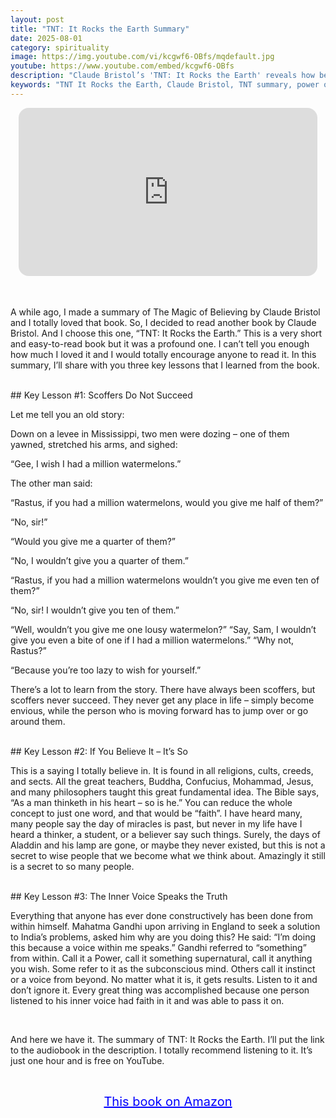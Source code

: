 ```yaml
---
layout: post
title: "TNT: It Rocks the Earth Summary"
date: 2025-08-01
category: spirituality
image: https://img.youtube.com/vi/kcgwf6-OBfs/mqdefault.jpg
youtube: https://www.youtube.com/embed/kcgwf6-OBfs
description: "Claude Bristol’s 'TNT: It Rocks the Earth' reveals how belief, faith, and listening to your inner voice can unlock personal power and create extraordinary life transformations."
keywords: "TNT It Rocks the Earth, Claude Bristol, TNT summary, power of belief, inner voice, faith and success, personal development, subconscious mind, Claude Bristol book summary"
---
```


<div style="display: flex; justify-content: center; margin-bottom: 20px;">
  <div style="aspect-ratio: 16 / 9; width: 95%; max-width: 700px; position: relative;">
    <iframe 
      src="https://www.youtube.com/embed/kcgwf6-OBfs"
      title="YouTube video player"
      allowfullscreen
      frameborder="0"
      style="position: absolute; inset: 0; width: 100%; height: 100%; border-radius: 16px;">
    </iframe>
  </div>
</div>

<div style="height: 15px;"></div>
<!-- ..................................................................... -->

A while ago, I made a summary of The Magic of Believing by Claude Bristol and I totally loved that book. So, I decided to read another book by Claude Bristol. And I choose this one, “TNT: It Rocks the Earth.” This is a very short and easy-to-read book but it was a profound one. I can’t tell you enough how much I loved it and I would totally encourage anyone to read it. In this summary, I’ll share with you three key lessons that I learned from the book.


<br>
## Key Lesson #1: Scoffers Do Not Succeed


Let me tell you an old story:

Down on a levee in Mississippi, two men were dozing – one of them yawned, stretched his arms, and sighed:

“Gee, I wish I had a million watermelons.”

The other man said:

“Rastus, if you had a million watermelons, would you give me half of them?”

“No, sir!”

“Would you give me a quarter of them?”

“No, I wouldn’t give you a quarter of them.”

“Rastus, if you had a million watermelons wouldn’t you give me even ten of them?”

“No, sir! I wouldn’t give you ten of them.”

“Well, wouldn’t you give me one lousy watermelon?” “Say, Sam, I wouldn’t give you even a bite of one if I had a million watermelons.” “Why not, Rastus?”

“Because you’re too lazy to wish for yourself.”

There’s a lot to learn from the story. There have always been scoffers, but scoffers never succeed. They never get any place in life – simply become envious, while the person who is moving forward has to jump over or go around them.



<br>
## Key Lesson #2: If You Believe It – It’s So


This is a saying I totally believe in. It is found in all religions, cults, creeds, and sects. All the great teachers, Buddha, Confucius, Mohammad, Jesus, and many philosophers taught this great fundamental idea. The Bible says, “As a man thinketh in his heart – so is he.” You can reduce the whole concept to just one word, and that would be “faith”. I have heard many, many people say the day of miracles is past, but never in my life have I heard a thinker, a student, or a believer say such things. Surely, the days of Aladdin and his lamp are gone, or maybe they never existed, but this is not a secret to wise people that we become what we think about. Amazingly it still is a secret to so many people.



<br>
## Key Lesson #3: The Inner Voice Speaks the Truth


Everything that anyone has ever done constructively has been done from within himself. Mahatma Gandhi upon arriving in England to seek a solution to India’s problems, asked him why are you doing this? He said: “I’m doing this because a voice within me speaks.” Gandhi referred to “something” from within. Call it a Power, call it something supernatural, call it anything you wish. Some refer to it as the subconscious mind. Others call it instinct or a voice from beyond. No matter what it is, it gets results. Listen to it and don’t ignore it. Every great thing was accomplished because one person listened to his inner voice had faith in it and was able to pass it on.

<br>

And here we have it. The summary of TNT: It Rocks the Earth. I’ll put the link to the audiobook in the description. I totally recommend listening to it. It’s just one hour and is free on YouTube. 

<br>
<p style="text-align: center;">
  <a href="https://amzn.to/3mp1KF5" target="_blank" style="color: blue; text-decoration: underline; font-size: 20px;">
    This book on Amazon
  </a>
</p>
